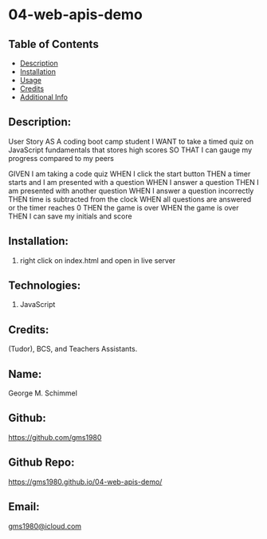 # 04-web-apis-demo

  
  ## Table of Contents 
  - [Description](#description)
  - [Installation](#installation)
  - [Usage](#usage)
  - [Credits](#credits)
  - [Additional Info](#additional-info)

  ## Description:
  User Story
  AS A coding boot camp student
  I WANT to take a timed quiz on JavaScript fundamentals that stores high scores
  SO THAT I can gauge my progress compared to my peers

  GIVEN I am taking a code quiz
  WHEN I click the start button
  THEN a timer starts and I am presented with a question
  WHEN I answer a question
  THEN I am presented with another question
  WHEN I answer a question incorrectly
  THEN time is subtracted from the clock
  WHEN all questions are answered or the timer reaches 0
  THEN the game is over
  WHEN the game is over
  THEN I can save my initials and score
  
  ## Installation:
  1. right click on index.html and open in live server
  
  ## Technologies:
  1. JavaScript
  
  
  ## Credits:
  (Tudor), BCS, and Teachers Assistants.


  ## Name:
  George M. Schimmel
  
  ## Github: 
  https://github.com/gms1980

  ## Github Repo:
  https://gms1980.github.io/04-web-apis-demo/
  
  ## Email: 
  gms1980@icloud.com